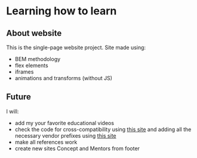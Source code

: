 Learning how to learn
=====================

About website
-------------
This is the single-page website project. 
Site made using:
* BEM methodology 
* flex elements 
* iframes 
* animations and transforms (without JS) 

Future
-----
I will: 
* add my your favorite educational videos 
* check the code for cross-compatibility using [this site](https://caniuse.com/) and adding all the necessary vendor prefixes using [this site](https://autoprefixer.github.io/ru/) 
* make all references work
* create new sites Concept and Mentors from footer 
